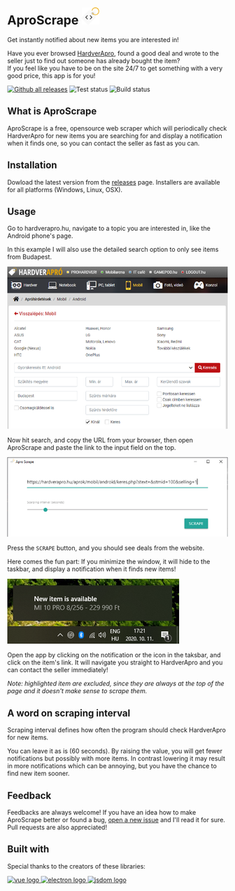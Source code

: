 # AproScrape <img src="public/icon.png" alt="logo" width="40">

Get instantly notified about new items you are interested in!

Have you ever browsed [HardverApro](http://hardverapro.hu/index.html),
found a good deal and wrote to the seller just to find out someone has already bought the item?  
If you feel like you have to be on the site 24/7 to get something with a very good price,
this app is for you!

[![Github all releases](https://img.shields.io/github/downloads/Lehoczky/apro-scrape/total.svg)](https://GitHub.com/Lehoczky/apro-scrape/releases/)
![Test status](https://github.com/lehoczky/apro-scrape/workflows/Test/badge.svg)
![Build status](https://github.com/lehoczky/apro-scrape/workflows/Build%2Frelease/badge.svg)

## What is AproScrape

AproScrape is a free, opensource web scraper which will periodically check HardverApro
for new items you are searching for and display a notification when it finds one,
so you can contact the seller as fast as you can.

## Installation

Dowload the latest version from the [releases](https://github.com/Lehoczky/apro-scrape/releases) page.
Installers are available for all platforms (Windows, Linux, OSX).

## Usage

Go to hardverapro.hu, navigate to a topic you are interested in, like the Android phone's page.

In this example I will also use the detailed search option to only see items from Budapest.

<img src="docs/images/hardverapro.png" alt="Android page on hardverapro" width="650">

Now hit search, and copy the URL from your browser, then open AproScrape
and paste the link to the input field on the top.

<img src="docs/images/main-window.png" alt="AproScrape main window" width="650">

Press the `SCRAPE` button, and you should see deals from the website.

Here comes the fun part: If you minimize the window, it will hide to the taskbar,
and display a notification when it finds new items!

<img src="docs/images/notification.png" alt="AproScrape main window">

Open the app by clicking on the notification or the icon in the taksbar, and click
on the item's link. It will navigate you straight to HardverApro and you can contact
the seller immediately!

_Note: highlighted item are excluded, since they are always at the top of the page and it doesn't make sense to scrape them._

## A word on scraping interval

Scraping interval defines how often the program should check HardverApro for new items.

You can leave it as is (60 seconds). By raising the value, you will get fewer notifications
but possibly with more items. In contrast lowering it may result in more notifications which
can be annoying, but you have the chance to find new item sooner.

## Feedback

Feedbacks are always welcome! If you have an idea how to make AproScrape better or found a bug,
[open a new issue](https://github.com/Lehoczky/apro-scrape/issues) and I'll read it for sure.
Pull requests are also appreciated!

## Built with

Special thanks to the creators of these libraries:

<a href="https://vuejs.org/">
    <img src="https://upload.wikimedia.org/wikipedia/commons/9/95/Vue.js_Logo_2.svg" alt="vue logo" height="100">
</a>

<a href="https://www.electronjs.org/">
    <img src="https://upload.wikimedia.org/wikipedia/commons/9/91/Electron_Software_Framework_Logo.svg" alt="electron logo" height="100">
</a>

<a href="https://github.com/jsdom/jsdom">
    <img src="https://user-images.githubusercontent.com/3665990/39078998-366c375e-451b-11e8-902d-ce42d8fcaa47.png" alt="jsdom logo" height="100">
</a>

